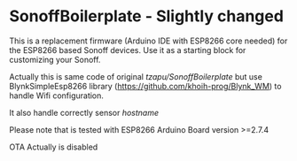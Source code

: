 # SonoffBoilerplate - Slightly changed

This is a replacement firmware (Arduino IDE with ESP8266 core needed) for the ESP8266 based Sonoff devices. Use it as a starting block for customizing your Sonoff.

Actually this is same code of original *tzapu/SonoffBoilerplate* but use BlynkSimpleEsp8266 library (https://github.com/khoih-prog/Blynk_WM) to handle Wifi configuration.

It also handle correctly sensor *hostname*

Please note that is tested with ESP8266 Arduino Board version >=2.7.4


OTA Actually is disabled
